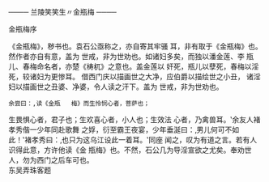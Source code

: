 
────	 兰陵笑笑生〃金瓶梅	 ────	               	 	
 	 	
 
金瓶梅序	  	
 
 
 	 	
《金瓶梅》，秽书也。袁石公亟称之，亦自寄其牢骚
耳，非有取于《金瓶梅》也。然作者亦自有意，盖为
世戒，非为世劝也。如诸妇多矣，而独以潘金莲、李
瓶儿、春梅命名者，亦楚《梼杌》之意也。盖金莲以
奸死，瓶儿以孽死，春梅以淫死，较诸妇为更惨耳。
借西门庆以描画世之大净，应伯爵以描绘世之小丑，
诸淫妇以描画世之丑婆、净婆，令人读之汗下。盖为
世戒，非为世劝也。	 	
 
  	余尝曰：‚读《金瓶	梅》而生怜悯心者，菩萨也；	
生畏惧心者，君子也；生欢喜心者，小人也；生效法
心者，乃禽兽耳。‛余友人褚孝秀偕一少年同赴歌舞 
之娐，衍至霸王夜宴，少年垂涎曰：‚男儿何可不如
此！‛褚孝秀曰：‚也只为这乌江设此一着耳。‛同座
闻之，叹为有道之言。若有人识得此意，方许他读《金
瓶梅》也。不然，石公几为导淫宣欲之尤矣。奉劝世
人，勿为西门之后车可也。	 	
东吴弄珠客题	 	 	
 	  	
 
